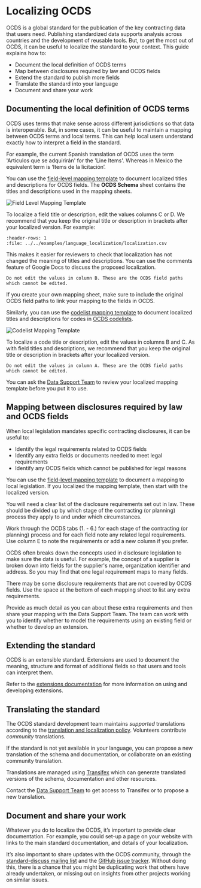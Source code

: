 # Localizing OCDS

OCDS is a global standard for the publication of the key contracting data that users need. Publishing standardized data supports analysis across countries and the development of reusable tools. But, to get the most out of OCDS, it can be useful to localize the standard to your context. This guide explains how to:

* Document the local definition of OCDS terms
* Map between disclosures required by law and OCDS fields
* Extend the standard to publish more fields
* Translate the standard into your language
* Document and share your work

## Documenting the local definition of OCDS terms

OCDS uses terms that make sense across different jurisdictions so that data is interoperable. But, in some cases, it can be useful to maintain a mapping between OCDS terms and local terms. This can help local users understand exactly how to interpret a field in the standard.

For example, the current Spanish translation of OCDS uses the term 'Artículos que se adquirirán' for the 'Line Items'. Whereas in Mexico the equivalent term is ‘Items de la licitación’.

You can use the [field-level mapping template](https://www.open-contracting.org/resources/ocds-field-level-mapping-template/) to document localized titles and descriptions for OCDS fields. The **OCDS Schema** sheet contains the titles and descriptions used in the mapping sheets.

![Field Level Mapping Template](../../_static/png/mapping_template.png)

To localize a field title or description, edit the values columns C or D. We recommend that you keep the original title or description in brackets after your localized version. For example:

```{csv-table}
:header-rows: 1
:file: ../../examples/language_localization/localization.csv
```

This makes it easier for reviewers to check that localization has not changed the meaning of titles and descriptions. You can use the comments feature of Google Docs to discuss the proposed localization.

```{warning}
Do not edit the values in column B. These are the OCDS field paths which cannot be edited.
```

If you create your own mapping sheet, make sure to include the original OCDS field paths to link your mapping to the fields in OCDS.

Similarly, you can use the [codelist mapping template](https://www.open-contracting.org/resources/ocds-1-1-codelist-mapping-template/) to document localized titles and descriptions for codes in [OCDS codelists](../../schema/codelists/).

![Codelist Mapping Template](../../_static/png/codelist_mapping.png)

To localize a code title or description, edit the values in columns B and C. As with field titles and descriptions,  we recommend that you keep the original title or description in brackets after your localized version.

```{warning}
Do not edit the values in column A. These are the OCDS field paths which cannot be edited.
```

You can ask the [Data Support Team](../../support/index) to review your localized mapping template before you put it to use.

## Mapping between disclosures required by law and OCDS fields

When local legislation mandates specific contracting disclosures, it can be useful to:

* Identify the legal requirements related to OCDS fields
* Identify any extra fields or documents needed to meet legal requirements
* Identify any OCDS fields which cannot be published for legal reasons

You can use the [field-level mapping template](https://www.open-contracting.org/resources/ocds-field-level-mapping-template/) to document a mapping to local legislation. If you localized the mapping template, then start with the localized version.

You will need a clear list of the disclosure requirements set out in law. These should be divided up by which stage of the contracting (or planning) process they apply to and under which circumstances.

Work through the OCDS tabs (1. - 6.) for each stage of the contracting (or planning) process and for each field note any related legal requirements. Use column E to note the requirements or add a new column if you prefer.

OCDS often breaks down the concepts used in disclosure legislation to make sure the data is useful. For example, the concept of a supplier is broken down into fields for the supplier's name, organization identifier and address. So you may find that one legal requirement maps to many fields.

There may be some disclosure requirements that are not covered by OCDS fields. Use the space at the bottom of each mapping sheet to list any extra requirements.

Provide as much detail as you can about these extra requirements and then share your mapping with the Data Support Team. The team can work with you to identify whether to model the requirements using an existing field or whether to develop an extension.

## Extending the standard

OCDS is an extensible standard. Extensions are used to document the meaning, structure and format of additional fields so that users and tools can interpret them.

Refer to the [extensions documentation](extensions) for more information on using and developing extensions.

## Translating the standard

The OCDS standard development team maintains *supported* translations according to the [translation and localization policy](../../governance/index.md#translation-and-localization-policy). Volunteers contribute *community* translations.

If the standard is not yet available in your language, you can propose a new translation of the schema and documentation, or collaborate on an existing community translation.

Translations are managed using [Transifex](https://www.transifex.com/open-contracting-partnership-1/open-contracting-standard-1-1/) which can generate translated versions of the schema, documentation and other resources.

Contact the [Data Support Team](../../support/index) to get access to Transifex or to propose a new translation.

## Document and share your work

Whatever you do to localize the OCDS, it’s important to provide clear documentation. For example, you could set-up a page on your website with links to the main standard documentation, and details of your localization.

It’s also important to share updates with the OCDS community, through the [standard-discuss mailing list](https://groups.google.com/a/open-contracting.org/g/standard-discuss) and the [GitHub issue tracker](https://github.com/open-contracting/standard). Without doing this, there is a chance that you might be duplicating work that others have already undertaken, or missing out on insights from other projects working on similar issues.
